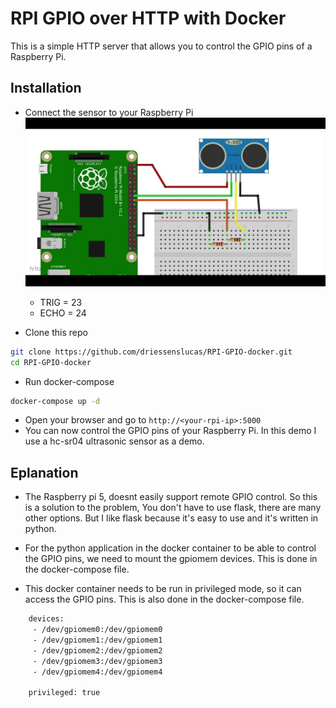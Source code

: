 # RPI GPIO over HTTP with Docker

This is a simple HTTP server that allows you to control the GPIO pins of a Raspberry Pi.

## Installation

- Connect the sensor to your Raspberry Pi
  ![rpi connector](image.png)

  - TRIG = 23
  - ECHO = 24

- Clone this repo

```bash
git clone https://github.com/driessenslucas/RPI-GPIO-docker.git
cd RPI-GPIO-docker
```

- Run docker-compose

```bash
docker-compose up -d
```

- Open your browser and go to `http://<your-rpi-ip>:5000`
- You can now control the GPIO pins of your Raspberry Pi. In this demo I use a hc-sr04 ultrasonic sensor as a demo.

## Eplanation

- The Raspberry pi 5, doesnt easily support remote GPIO control. So this is a solution to the problem, You don't have to use flask, there are many other options. But I like flask because it's easy to use and it's written in python.

- For the python application in the docker container to be able to control the GPIO pins, we need to mount the gpiomem devices. This is done in the docker-compose file.
- This docker container needs to be run in privileged mode, so it can access the GPIO pins. This is also done in the docker-compose file.

```dockerfile
    devices:
     - /dev/gpiomem0:/dev/gpiomem0
     - /dev/gpiomem1:/dev/gpiomem1
     - /dev/gpiomem2:/dev/gpiomem2
     - /dev/gpiomem3:/dev/gpiomem3
     - /dev/gpiomem4:/dev/gpiomem4

    privileged: true
```
